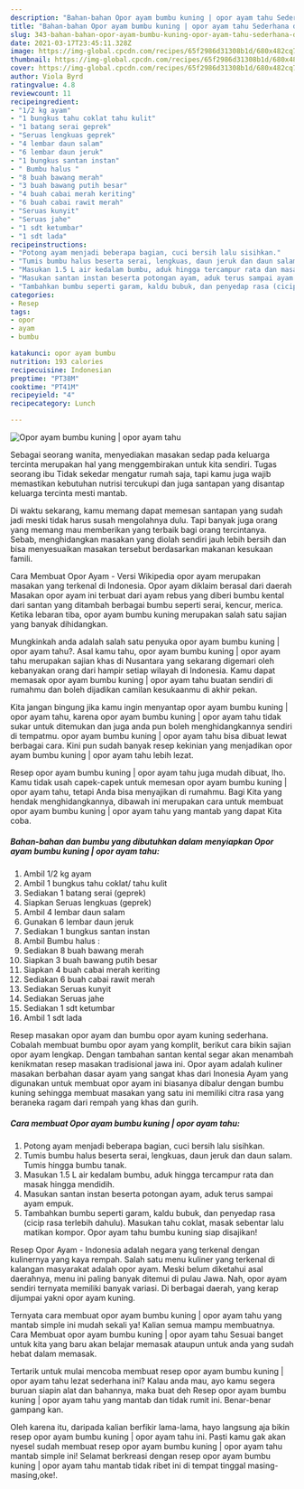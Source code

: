 ```yaml
---
description: "Bahan-bahan Opor ayam bumbu kuning | opor ayam tahu Sederhana dan Mudah Dibuat"
title: "Bahan-bahan Opor ayam bumbu kuning | opor ayam tahu Sederhana dan Mudah Dibuat"
slug: 343-bahan-bahan-opor-ayam-bumbu-kuning-opor-ayam-tahu-sederhana-dan-mudah-dibuat
date: 2021-03-17T23:45:11.328Z
image: https://img-global.cpcdn.com/recipes/65f2986d31308b1d/680x482cq70/opor-ayam-bumbu-kuning-opor-ayam-tahu-foto-resep-utama.jpg
thumbnail: https://img-global.cpcdn.com/recipes/65f2986d31308b1d/680x482cq70/opor-ayam-bumbu-kuning-opor-ayam-tahu-foto-resep-utama.jpg
cover: https://img-global.cpcdn.com/recipes/65f2986d31308b1d/680x482cq70/opor-ayam-bumbu-kuning-opor-ayam-tahu-foto-resep-utama.jpg
author: Viola Byrd
ratingvalue: 4.8
reviewcount: 11
recipeingredient:
- "1/2 kg ayam"
- "1 bungkus tahu coklat tahu kulit"
- "1 batang serai geprek"
- "Seruas lengkuas geprek"
- "4 lembar daun salam"
- "6 lembar daun jeruk"
- "1 bungkus santan instan"
- " Bumbu halus "
- "8 buah bawang merah"
- "3 buah bawang putih besar"
- "4 buah cabai merah keriting"
- "6 buah cabai rawit merah"
- "Seruas kunyit"
- "Seruas jahe"
- "1 sdt ketumbar"
- "1 sdt lada"
recipeinstructions:
- "Potong ayam menjadi beberapa bagian, cuci bersih lalu sisihkan."
- "Tumis bumbu halus beserta serai, lengkuas, daun jeruk dan daun salam. Tumis hingga bumbu tanak."
- "Masukan 1.5 L air kedalam bumbu, aduk hingga tercampur rata dan masak hingga mendidih."
- "Masukan santan instan beserta potongan ayam, aduk terus sampai ayam empuk."
- "Tambahkan bumbu seperti garam, kaldu bubuk, dan penyedap rasa (cicip rasa terlebih dahulu). Masukan tahu coklat, masak sebentar lalu matikan kompor. Opor ayam tahu bumbu kuning siap disajikan!"
categories:
- Resep
tags:
- opor
- ayam
- bumbu

katakunci: opor ayam bumbu 
nutrition: 193 calories
recipecuisine: Indonesian
preptime: "PT38M"
cooktime: "PT41M"
recipeyield: "4"
recipecategory: Lunch

---
```



![Opor ayam bumbu kuning | opor ayam tahu](https://img-global.cpcdn.com/recipes/65f2986d31308b1d/680x482cq70/opor-ayam-bumbu-kuning-opor-ayam-tahu-foto-resep-utama.jpg)

Sebagai seorang wanita, menyediakan masakan sedap pada keluarga tercinta merupakan hal yang menggembirakan untuk kita sendiri. Tugas seorang ibu Tidak sekedar mengatur rumah saja, tapi kamu juga wajib memastikan kebutuhan nutrisi tercukupi dan juga santapan yang disantap keluarga tercinta mesti mantab.

Di waktu  sekarang, kamu memang dapat memesan santapan yang sudah jadi meski tidak harus susah mengolahnya dulu. Tapi banyak juga orang yang memang mau memberikan yang terbaik bagi orang tercintanya. Sebab, menghidangkan masakan yang diolah sendiri jauh lebih bersih dan bisa menyesuaikan masakan tersebut berdasarkan makanan kesukaan famili. 

Cara Membuat Opor Ayam - Versi Wikipedia opor ayam merupakan masakan yang terkenal di Indonesia. Opor ayam diklaim berasal dari daerah Masakan opor ayam ini terbuat dari ayam rebus yang diberi bumbu kental dari santan yang ditambah berbagai bumbu seperti serai, kencur, merica. Ketika lebaran tiba, opor ayam bumbu kuning merupakan salah satu sajian yang banyak dihidangkan.

Mungkinkah anda adalah salah satu penyuka opor ayam bumbu kuning | opor ayam tahu?. Asal kamu tahu, opor ayam bumbu kuning | opor ayam tahu merupakan sajian khas di Nusantara yang sekarang digemari oleh kebanyakan orang dari hampir setiap wilayah di Indonesia. Kamu dapat memasak opor ayam bumbu kuning | opor ayam tahu buatan sendiri di rumahmu dan boleh dijadikan camilan kesukaanmu di akhir pekan.

Kita jangan bingung jika kamu ingin menyantap opor ayam bumbu kuning | opor ayam tahu, karena opor ayam bumbu kuning | opor ayam tahu tidak sukar untuk ditemukan dan juga anda pun boleh menghidangkannya sendiri di tempatmu. opor ayam bumbu kuning | opor ayam tahu bisa dibuat lewat berbagai cara. Kini pun sudah banyak resep kekinian yang menjadikan opor ayam bumbu kuning | opor ayam tahu lebih lezat.

Resep opor ayam bumbu kuning | opor ayam tahu juga mudah dibuat, lho. Kamu tidak usah capek-capek untuk memesan opor ayam bumbu kuning | opor ayam tahu, tetapi Anda bisa menyajikan di rumahmu. Bagi Kita yang hendak menghidangkannya, dibawah ini merupakan cara untuk membuat opor ayam bumbu kuning | opor ayam tahu yang mantab yang dapat Kita coba.

<!--inarticleads1-->

##### Bahan-bahan dan bumbu yang dibutuhkan dalam menyiapkan Opor ayam bumbu kuning | opor ayam tahu:

1. Ambil 1/2 kg ayam
1. Ambil 1 bungkus tahu coklat/ tahu kulit
1. Sediakan 1 batang serai (geprek)
1. Siapkan Seruas lengkuas (geprek)
1. Ambil 4 lembar daun salam
1. Gunakan 6 lembar daun jeruk
1. Sediakan 1 bungkus santan instan
1. Ambil  Bumbu halus :
1. Sediakan 8 buah bawang merah
1. Siapkan 3 buah bawang putih besar
1. Siapkan 4 buah cabai merah keriting
1. Sediakan 6 buah cabai rawit merah
1. Sediakan Seruas kunyit
1. Sediakan Seruas jahe
1. Sediakan 1 sdt ketumbar
1. Ambil 1 sdt lada


Resep masakan opor ayam dan bumbu opor ayam kuning sederhana. Cobalah membuat bumbu opor ayam yang komplit, berikut cara bikin sajian opor ayam lengkap. Dengan tambahan santan kental segar akan menambah kenikmatan resep masakan tradisional jawa ini. Opor ayam adalah kuliner masakan berbahan dasar ayam yang sangat khas dari Inonesia Ayam yang digunakan untuk membuat opor ayam ini biasanya dibalur dengan bumbu kuning sehingga membuat masakan yang satu ini memiliki citra rasa yang beraneka ragam dari rempah yang khas dan gurih. 

<!--inarticleads2-->

##### Cara membuat Opor ayam bumbu kuning | opor ayam tahu:

1. Potong ayam menjadi beberapa bagian, cuci bersih lalu sisihkan.
1. Tumis bumbu halus beserta serai, lengkuas, daun jeruk dan daun salam. Tumis hingga bumbu tanak.
1. Masukan 1.5 L air kedalam bumbu, aduk hingga tercampur rata dan masak hingga mendidih.
1. Masukan santan instan beserta potongan ayam, aduk terus sampai ayam empuk.
1. Tambahkan bumbu seperti garam, kaldu bubuk, dan penyedap rasa (cicip rasa terlebih dahulu). Masukan tahu coklat, masak sebentar lalu matikan kompor. Opor ayam tahu bumbu kuning siap disajikan!


Resep Opor Ayam - Indonesia adalah negara yang terkenal dengan kulinernya yang kaya rempah. Salah satu menu kuliner yang terkenal di kalangan masyarakat adalah opor ayam. Meski belum diketahui asal daerahnya, menu ini paling banyak ditemui di pulau Jawa. Nah, opor ayam sendiri ternyata memiliki banyak variasi. Di berbagai daerah, yang kerap dijumpai yakni opor ayam kuning. 

Ternyata cara membuat opor ayam bumbu kuning | opor ayam tahu yang mantab simple ini mudah sekali ya! Kalian semua mampu membuatnya. Cara Membuat opor ayam bumbu kuning | opor ayam tahu Sesuai banget untuk kita yang baru akan belajar memasak ataupun untuk anda yang sudah hebat dalam memasak.

Tertarik untuk mulai mencoba membuat resep opor ayam bumbu kuning | opor ayam tahu lezat sederhana ini? Kalau anda mau, ayo kamu segera buruan siapin alat dan bahannya, maka buat deh Resep opor ayam bumbu kuning | opor ayam tahu yang mantab dan tidak rumit ini. Benar-benar gampang kan. 

Oleh karena itu, daripada kalian berfikir lama-lama, hayo langsung aja bikin resep opor ayam bumbu kuning | opor ayam tahu ini. Pasti kamu gak akan nyesel sudah membuat resep opor ayam bumbu kuning | opor ayam tahu mantab simple ini! Selamat berkreasi dengan resep opor ayam bumbu kuning | opor ayam tahu mantab tidak ribet ini di tempat tinggal masing-masing,oke!.

